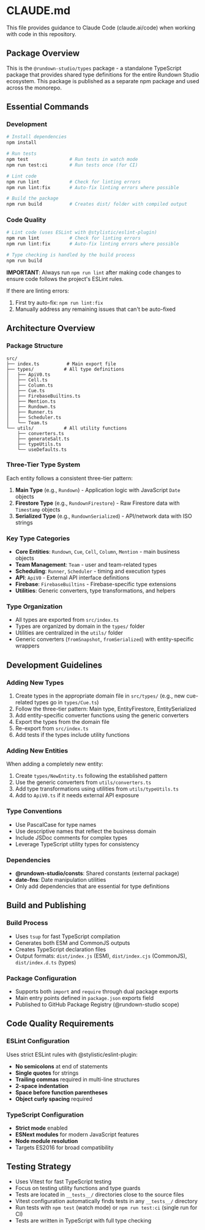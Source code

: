 # CLAUDE.md

This file provides guidance to Claude Code (claude.ai/code) when working with code in this repository.

## Package Overview

This is the `@rundown-studio/types` package - a standalone TypeScript package that provides shared type definitions for the entire Rundown Studio ecosystem. This package is published as a separate npm package and used across the monorepo.

## Essential Commands

### Development
```bash
# Install dependencies
npm install

# Run tests
npm test               # Run tests in watch mode
npm run test:ci        # Run tests once (for CI)

# Lint code
npm run lint           # Check for linting errors
npm run lint:fix       # Auto-fix linting errors where possible

# Build the package
npm run build          # Creates dist/ folder with compiled output
```

### Code Quality
```bash
# Lint code (uses ESLint with @stylistic/eslint-plugin)
npm run lint           # Check for linting errors
npm run lint:fix       # Auto-fix linting errors where possible

# Type checking is handled by the build process
npm run build
```

**IMPORTANT**: Always run `npm run lint` after making code changes to ensure code follows the project's ESLint rules.

If there are linting errors:
1. First try auto-fix: `npm run lint:fix`
2. Manually address any remaining issues that can't be auto-fixed

## Architecture Overview

### Package Structure
```
src/
├── index.ts          # Main export file
├── types/           # All type definitions
│   ├── ApiV0.ts
│   ├── Cell.ts
│   ├── Column.ts
│   ├── Cue.ts
│   ├── FirebaseBuiltins.ts
│   ├── Mention.ts
│   ├── Rundown.ts
│   ├── Runner.ts
│   ├── Scheduler.ts
│   └── Team.ts
└── utils/           # All utility functions
    ├── converters.ts
    ├── generateSalt.ts
    ├── typeUtils.ts
    └── useDefaults.ts
```

### Three-Tier Type System
Each entity follows a consistent three-tier pattern:

1. **Main Type** (e.g., `Rundown`) - Application logic with JavaScript `Date` objects
2. **Firestore Type** (e.g., `RundownFirestore`) - Raw Firestore data with `Timestamp` objects
3. **Serialized Type** (e.g., `RundownSerialized`) - API/network data with ISO strings

### Key Type Categories
- **Core Entities**: `Rundown`, `Cue`, `Cell`, `Column`, `Mention` - main business objects
- **Team Management**: `Team` - user and team-related types
- **Scheduling**: `Runner`, `Scheduler` - timing and execution types
- **API**: `ApiV0` - External API interface definitions
- **Firebase**: `FirebaseBuiltins` - Firebase-specific type extensions
- **Utilities**: Generic converters, type transformations, and helpers

### Type Organization
- All types are exported from `src/index.ts`
- Types are organized by domain in the `types/` folder
- Utilities are centralized in the `utils/` folder
- Generic converters (`fromSnapshot`, `fromSerialized`) with entity-specific wrappers

## Development Guidelines

### Adding New Types
1. Create types in the appropriate domain file in `src/types/` (e.g., new cue-related types go in `types/Cue.ts`)
2. Follow the three-tier pattern: Main type, EntityFirestore, EntitySerialized
3. Add entity-specific converter functions using the generic converters
4. Export the types from the domain file
5. Re-export from `src/index.ts`
6. Add tests if the types include utility functions

### Adding New Entities
When adding a completely new entity:
1. Create `types/NewEntity.ts` following the established pattern
2. Use the generic converters from `utils/converters.ts`
3. Add type transformations using utilities from `utils/typeUtils.ts`
4. Add to `ApiV0.ts` if it needs external API exposure

### Type Conventions
- Use PascalCase for type names
- Use descriptive names that reflect the business domain
- Include JSDoc comments for complex types
- Leverage TypeScript utility types for consistency

### Dependencies
- **@rundown-studio/consts**: Shared constants (external package)
- **date-fns**: Date manipulation utilities
- Only add dependencies that are essential for type definitions

## Build and Publishing

### Build Process
- Uses `tsup` for fast TypeScript compilation
- Generates both ESM and CommonJS outputs
- Creates TypeScript declaration files
- Output formats: `dist/index.js` (ESM), `dist/index.cjs` (CommonJS), `dist/index.d.ts` (types)

### Package Configuration
- Supports both `import` and `require` through dual package exports
- Main entry points defined in `package.json` exports field
- Published to GitHub Package Registry (@rundown-studio scope)

## Code Quality Requirements

### ESLint Configuration
Uses strict ESLint rules with @stylistic/eslint-plugin:
- **No semicolons** at end of statements
- **Single quotes** for strings
- **Trailing commas** required in multi-line structures
- **2-space indentation**
- **Space before function parentheses**
- **Object curly spacing** required

### TypeScript Configuration
- **Strict mode** enabled
- **ESNext modules** for modern JavaScript features
- **Node module resolution**
- Targets ES2016 for broad compatibility

## Testing Strategy
- Uses Vitest for fast TypeScript testing
- Focus on testing utility functions and type guards
- Tests are located in `__tests__/` directories close to the source files
- Vitest configuration automatically finds tests in any `__tests__/` directory
- Run tests with `npm test` (watch mode) or `npm run test:ci` (single run for CI)
- Tests are written in TypeScript with full type checking
